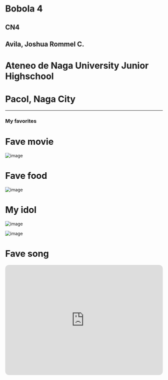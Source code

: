 # Bobola 4
## CN4
## Avila, Joshua Rommel C.
# Ateneo de Naga University Junior Highschool
# Pacol, Naga City

---
### My favorites

# Fave movie
![image](https://github.com/user-attachments/assets/3c7b0cf6-e2db-42e6-addb-805bc536b637)

# Fave food
![image](https://github.com/user-attachments/assets/e77c6f93-5863-4631-8f8e-d69c7687c92c)

# My idol
![image](https://github.com/user-attachments/assets/d74058c5-bc1a-44e4-96ca-0c3c5d574bf7)

![image](https://github.com/user-attachments/assets/b155b98f-a787-45c6-b1d5-39c123c5576e)

# Fave song
<iframe style="border-radius:12px" src="https://open.spotify.com/embed/track/2UO6VQNKdwygetKaVCe39h?utm_source=generator" width="100%" height="352" frameBorder="0" allowfullscreen="" allow="autoplay; clipboard-write; encrypted-media; fullscreen; picture-in-picture" loading="lazy"></iframe>


